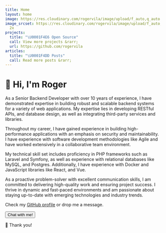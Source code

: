 ```yaml
---
title: Home
layout: home
image: https://res.cloudinary.com/rogervila/image/upload/f_auto,q_auto:best,w_128,h_128,c_fill,g_face,dpr_auto,r_max/roger-vila-camon
image_srcset: https://res.cloudinary.com/rogervila/image/upload/f_auto,q_auto:best,w_256,h_256,c_fill,g_face,dpr_auto,r_max/roger-vila-camon
  2x
projects:
  title: "\U0001F4E6 Open Source"
  call: View more projects &rarr;
  url: https://github.com/rogervila
articles:
  title: "\U0001F4DD Posts"
  call: Read more posts &rarr;
---
```


# 👋 Hi, I'm Roger

As a Senior Backend Developer with over 10 years of experience, I have demonstrated expertise in building robust and scalable backend systems for a variety of web applications. My expertise lies in developing RESTful APIs, and database design, as well as integrating third-party services and libraries.

Throughout my career, I have gained experience in building high-performance applications with an emphasis on security and maintainability. I have experience with software development methodologies like Agile and have worked extensively in a collaborative team environment.

My technical skill set includes proficiency in PHP frameworks such as Laravel and Symfony, as well as experience with relational databases like MySQL, and Postgres. Additionally, I have experience with Docker and JavaScript libraries like React, and Vue.

As a proactive problem-solver with excellent communication skills, I am committed to delivering high-quality work and ensuring project success. I thrive in dynamic and fast-paced environments and am passionate about staying up-to-date with emerging technologies and industry trends.

Check my [GitHub profile](https://github.com/rogervila) or drop me a message.

<button class="button is-primary" onclick="typeof Chatra !== 'undefined' && Chatra('openChat', true)">Chat with me!</button>

🙌 Thank you!
